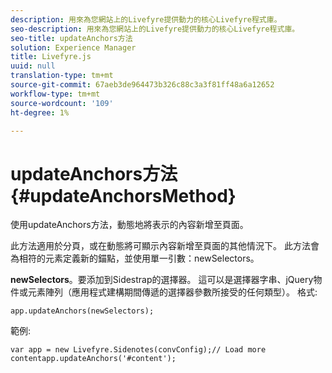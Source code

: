 ```yaml
---
description: 用來為您網站上的Livefyre提供動力的核心Livefyre程式庫。
seo-description: 用來為您網站上的Livefyre提供動力的核心Livefyre程式庫。
seo-title: updateAnchors方法
solution: Experience Manager
title: Livefyre.js
uuid: null
translation-type: tm+mt
source-git-commit: 67aeb3de964473b326c88c3a3f81ff48a6a12652
workflow-type: tm+mt
source-wordcount: '109'
ht-degree: 1%

---
```



# updateAnchors方法{#updateAnchorsMethod}

使用updateAnchors方法，動態地將表示的內容新增至頁面。

此方法適用於分頁，或在動態將可顯示內容新增至頁面的其他情況下。 此方法會為相符的元素定義新的錨點，並使用單一引數：newSelectors。

**newSelectors**。要添加到Sidestrap的選擇器。 這可以是選擇器字串、jQuery物件或元素陣列（應用程式建構期間傳遞的選擇器參數所接受的任何類型）。
格式:

```
app.updateAnchors(newSelectors);
```

範例:

```
var app = new Livefyre.Sidenotes(convConfig);// Load more contentapp.updateAnchors('#content');
```
